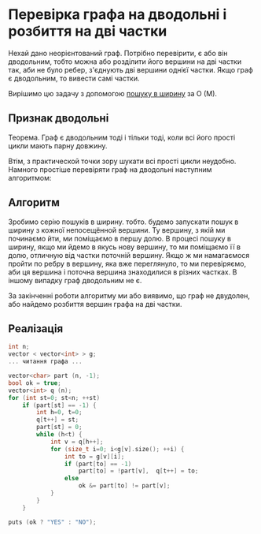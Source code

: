 # Перевірка графа на дводольні і розбиття на дві частки

Нехай дано неорієнтований граф. Потрібно перевірити, є або він дводольним, тобто можна або розділити його вершини на дві частки так, аби не було ребер, з'єднують дві вершини однієї частки. Якщо граф є дводольним, то вивести самі частки.

Вирішимо цю задачу з допомогою [пошуку в ширину](bfs) за O (M).

## Признак дводольні

Теорема. Граф є дводольним тоді і тільки тоді, коли всі його прості цикли мають парну довжину.

Втім, з практической точки зору шукати всі прості цикли неудобно. Намного простіше перевіряти граф на дводольні наступним алгоритмом:

## Алгоритм

Зробимо серію пошуків в ширину. тобто. будемо запускати пошук в ширину з кожної непосещённой вершини. Ту вершину, з якій ми починаємо йти, ми поміщаємо в першу долю. В процесі пошуку в ширину, якщо ми йдемо в якусь нову вершину, то ми поміщаємо її в долю, отличную від частки поточній вершину. Якщо ж ми намагаємося пройти по ребру в вершину, яка вже переглянуло, то ми перевіряємо, аби ця вершина і поточна вершина знаходилися в різних частках. В іншому випадку граф дводольним не є.

За закінченні роботи алгоритму ми або виявимо, що граф не двудолен, або найдемо розбиття вершин графа на дві частки.

## Реалізація

<!--- TODO: specify code snippet id -->
``` cpp
int n;
vector < vector<int> > g;
... читання графа ...

vector<char> part (n, -1);
bool ok = true;
vector<int> q (n);
for (int st=0; st<n; ++st)
    if (part[st] == -1) {
        int h=0, t=0;
        q[t++] = st;
        part[st] = 0;
        while (h<t) {
            int v = q[h++];
            for (size_t i=0; i<g[v].size(); ++i) {
                int to = g[v][i];
                if (part[to] == -1)
                    part[to] = !part[v],  q[t++] = to;
                else
                    ok &= part[to] != part[v];
            }
        }
    }

puts (ok ? "YES" : "NO");
```

